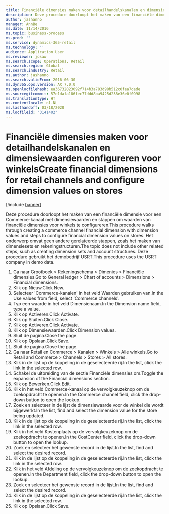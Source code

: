 ```yaml
---
title: Financiële dimensies maken voor detailhandelskanalen en dimensiewaarden configureren voor winkels
description: Deze procedure doorloopt het maken van een financiële dimensie voor een Commerce-kanaal met dimensiewaarden en stappen om waarden van financiële dimensies voor winkels te configureren.
author: jashanno
manager: AnnBe
ms.date: 11/14/2016
ms.topic: business-process
ms.prod: ''
ms.service: dynamics-365-retail
ms.technology: ''
audience: Application User
ms.reviewer: josaw
ms.search.scope: Operations, Retail
ms.search.region: Global
ms.search.industry: Retail
ms.author: jashanno
ms.search.validFrom: 2016-06-30
ms.dyn365.ops.version: AX 7.0.0
ms.openlocfilehash: ea36732023092f714b3a783d98b512c0fea7dade
ms.sourcegitcommit: 57e1dafa186fec77ddd8ba9425d238e36e0f0998
ms.translationtype: HT
ms.contentlocale: nl-NL
ms.lasthandoff: 03/18/2020
ms.locfileid: "3141402"
---
```

# <a name="create-financial-dimensions-for-retail-channels-and-configure-dimension-values-on-stores"></a><span data-ttu-id="a6bf0-103">Financiële dimensies maken voor detailhandelskanalen en dimensiewaarden configureren voor winkels</span><span class="sxs-lookup"><span data-stu-id="a6bf0-103">Create financial dimensions for retail channels and configure dimension values on stores</span></span>

[!include [banner](../includes/banner.md)]

<span data-ttu-id="a6bf0-104">Deze procedure doorloopt het maken van een financiële dimensie voor een Commerce-kanaal met dimensiewaarden en stappen om waarden van financiële dimensies voor winkels te configureren.</span><span class="sxs-lookup"><span data-stu-id="a6bf0-104">This procedure walks through creating a commerce channel financial dimension with dimension values and steps to configure financial dimension values on stores.</span></span> <span data-ttu-id="a6bf0-105">Het onderwerp omvat geen andere gerelateerde stappen, zoals het maken van dimensiesets en rekeningstructuren.</span><span class="sxs-lookup"><span data-stu-id="a6bf0-105">The topic does not include other related steps, such as creating dimension sets and account structures.</span></span> <span data-ttu-id="a6bf0-106">Deze procedure gebruikt het demobedrijf USRT.</span><span class="sxs-lookup"><span data-stu-id="a6bf0-106">This procedure uses the USRT company in demo data.</span></span>

1. <span data-ttu-id="a6bf0-107">Ga naar Grootboek > Rekeningschema > Dimenies > Financiële dimensies.</span><span class="sxs-lookup"><span data-stu-id="a6bf0-107">Go to General ledger > Chart of accounts > Dimensions > Financial dimensions.</span></span>
2. <span data-ttu-id="a6bf0-108">Klik op Nieuw.</span><span class="sxs-lookup"><span data-stu-id="a6bf0-108">Click New.</span></span>
3. <span data-ttu-id="a6bf0-109">Selecteer 'Commerce-kanalen' in het veld Waarden gebruiken van.</span><span class="sxs-lookup"><span data-stu-id="a6bf0-109">In the Use values from field, select 'Commerce channels'.</span></span>
4. <span data-ttu-id="a6bf0-110">Typ een waarde in het veld Dimensienaam.</span><span class="sxs-lookup"><span data-stu-id="a6bf0-110">In the Dimension name field, type a value.</span></span>
5. <span data-ttu-id="a6bf0-111">Klik op Activeren.</span><span class="sxs-lookup"><span data-stu-id="a6bf0-111">Click Activate.</span></span>
6. <span data-ttu-id="a6bf0-112">Klik op Sluiten.</span><span class="sxs-lookup"><span data-stu-id="a6bf0-112">Click Close.</span></span>
7. <span data-ttu-id="a6bf0-113">Klik op Activeren.</span><span class="sxs-lookup"><span data-stu-id="a6bf0-113">Click Activate.</span></span>
8. <span data-ttu-id="a6bf0-114">Klik op Dimensiewaarden.</span><span class="sxs-lookup"><span data-stu-id="a6bf0-114">Click Dimension values.</span></span>
9. <span data-ttu-id="a6bf0-115">Sluit de pagina.</span><span class="sxs-lookup"><span data-stu-id="a6bf0-115">Close the page.</span></span>
10. <span data-ttu-id="a6bf0-116">Klik op Opslaan.</span><span class="sxs-lookup"><span data-stu-id="a6bf0-116">Click Save.</span></span>
11. <span data-ttu-id="a6bf0-117">Sluit de pagina.</span><span class="sxs-lookup"><span data-stu-id="a6bf0-117">Close the page.</span></span>
12. <span data-ttu-id="a6bf0-118">Ga naar Retail en Commerce > Kanalen > Winkels > Alle winkels.</span><span class="sxs-lookup"><span data-stu-id="a6bf0-118">Go to Retail and Commerce > Channels > Stores > All stores.</span></span>
13. <span data-ttu-id="a6bf0-119">Klik in de lijst op de koppeling in de geselecteerde rij.</span><span class="sxs-lookup"><span data-stu-id="a6bf0-119">In the list, click the link in the selected row.</span></span>
14. <span data-ttu-id="a6bf0-120">Schakel de uitbreiding van de sectie Financiële dimensies om.</span><span class="sxs-lookup"><span data-stu-id="a6bf0-120">Toggle the expansion of the Financial dimensions section.</span></span>
15. <span data-ttu-id="a6bf0-121">Klik op Bewerken.</span><span class="sxs-lookup"><span data-stu-id="a6bf0-121">Click Edit.</span></span>
16. <span data-ttu-id="a6bf0-122">Klik in het veld Commerce-kanaal op de vervolgkeuzeknop om de zoekopdracht te openen.</span><span class="sxs-lookup"><span data-stu-id="a6bf0-122">In the Commerce channel field, click the drop-down button to open the lookup.</span></span>
17. <span data-ttu-id="a6bf0-123">Zoek en selecteer in de lijst de dimensiewaarde voor de winkel die wordt bijgewerkt.</span><span class="sxs-lookup"><span data-stu-id="a6bf0-123">In the list, find and select the dimension value for the store being updated.</span></span>
18. <span data-ttu-id="a6bf0-124">Klik in de lijst op de koppeling in de geselecteerde rij.</span><span class="sxs-lookup"><span data-stu-id="a6bf0-124">In the list, click the link in the selected row.</span></span>
19. <span data-ttu-id="a6bf0-125">Klik in het veld Kostenplaats op de vervolgkeuzeknop om de zoekopdracht te openen.</span><span class="sxs-lookup"><span data-stu-id="a6bf0-125">In the CostCenter field, click the drop-down button to open the lookup.</span></span>
20. <span data-ttu-id="a6bf0-126">Zoek en selecteer het gewenste record in de lijst.</span><span class="sxs-lookup"><span data-stu-id="a6bf0-126">In the list, find and select the desired record.</span></span>
21. <span data-ttu-id="a6bf0-127">Klik in de lijst op de koppeling in de geselecteerde rij.</span><span class="sxs-lookup"><span data-stu-id="a6bf0-127">In the list, click the link in the selected row.</span></span>
22. <span data-ttu-id="a6bf0-128">Klik in het veld Afdeling op de vervolgkeuzeknop om de zoekopdracht te openen.</span><span class="sxs-lookup"><span data-stu-id="a6bf0-128">In the Department field, click the drop-down button to open the lookup.</span></span>
23. <span data-ttu-id="a6bf0-129">Zoek en selecteer het gewenste record in de lijst.</span><span class="sxs-lookup"><span data-stu-id="a6bf0-129">In the list, find and select the desired record.</span></span>
24. <span data-ttu-id="a6bf0-130">Klik in de lijst op de koppeling in de geselecteerde rij.</span><span class="sxs-lookup"><span data-stu-id="a6bf0-130">In the list, click the link in the selected row.</span></span>
25. <span data-ttu-id="a6bf0-131">Klik op Opslaan.</span><span class="sxs-lookup"><span data-stu-id="a6bf0-131">Click Save.</span></span>

